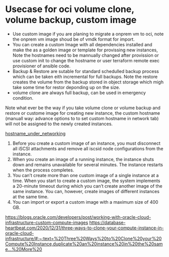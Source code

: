 # Usecase for oci volume clone, volume backup, custom image

* Use custom image if you are planing to migrate a onprem vm to oci, note the onprem vm image shoud be of vmdk format for import.
* You can create a custom Image with all dependencies installed and make the as a golden image or template for provissing new instances, Note the hostnames need to be mannually changed after provission or use custom init to change the hostname or user terraform remote exec provisioner of ansible code. 
* Backup & Restore are sutable for standard schedulled backup process which can be taken eith incremental for full backups. Note the restore creates the volume from the backup stored in object storage which migh take some time for restor deponding up on the size.
* volume clone are always full backup, can be used in emergency condition.   

Note what ever be the way if you take volume clone or volume backup and restore or custome image for creating new instance, the custom hostname (manuall way: advance options to to set custom hostname in network tab) will not be assigned to the newly created instances.

[hostname_under_networking](/images/hostname.JPG)

1. Before you create a custom image of an instance, you must disconnect all iSCSI attachments and remove all iscsid node configurations from the instance.  
2. When you create an image of a running instance, the instance shuts down and remains unavailable for several minutes. The instance restarts when the process 
completes.  
3. You can’t create more than one custom image of a single instance at a time. When you start to create a custom image, the system implements a 20-minute timeout during which you can’t create another image of the same instance. You can, however, create images of different instances at the same time.  
4. You can import or export a custom image with a maximum size of 400 GB.  

https://blogs.oracle.com/developers/post/working-with-oracle-cloud-infrastructure-custom-compute-images
https://database-heartbeat.com/2020/12/31/three-ways-to-clone-your-compute-instance-in-oracle-cloud-infrastructure/#:~:text=%20Three%20Ways%20to%20Clone%20your%20Compute%20Instance,duplicate%20an%20instance%20in%20the%20same...%20More%20  
